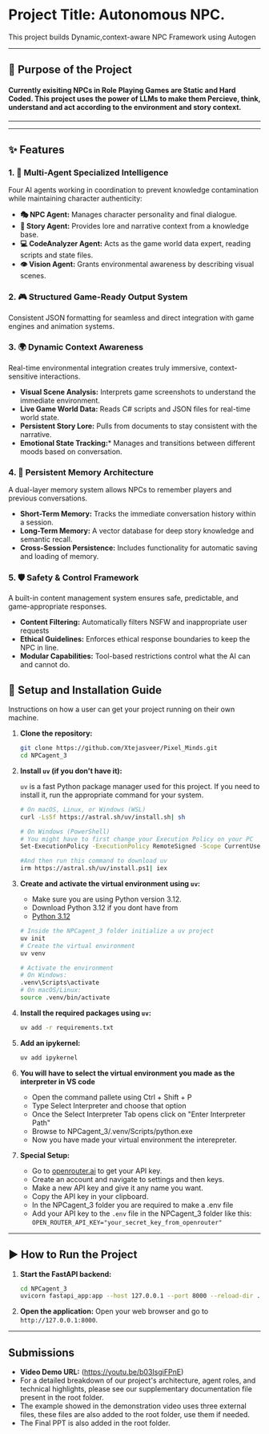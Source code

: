 # Project Title: Autonomous NPC.

This project builds Dynamic,context-aware NPC Framework using Autogen

---

## 🚀 Purpose of the Project

#### Currently exisiting NPCs in Role Playing Games are Static and Hard Coded. This project uses the power of LLMs to make them Percieve, think, understand and act according to the environment and story context.
---

---

## ✨ Features

### 1. 🤖 Multi-Agent Specialized Intelligence
Four AI agents working in coordination to prevent knowledge contamination while maintaining character authenticity:
* **🎭 NPC Agent:** Manages character personality and final dialogue.
* **📖 Story Agent:** Provides lore and narrative context from a knowledge base.
* **💻 CodeAnalyzer Agent:** Acts as the game world data expert, reading scripts and state files.
* **👁️ Vision Agent:** Grants environmental awareness by describing visual scenes.

### 2. 🎮 Structured Game-Ready Output System
Consistent JSON formatting for seamless and direct integration with game engines and animation systems.

### 3. 🌍 Dynamic Context Awareness
Real-time environmental integration creates truly immersive, context-sensitive interactions.
* **Visual Scene Analysis:** Interprets game screenshots to understand the immediate environment.
* **Live Game World Data:** Reads C# scripts and JSON files for real-time world state.
* **Persistent Story Lore:** Pulls from documents to stay consistent with the narrative.
* **Emotional State Tracking:*** Manages and transitions between different moods based on conversation.

### 4. 🧠 Persistent Memory Architecture
A dual-layer memory system allows NPCs to remember players and previous conversations.
* **Short-Term Memory:** Tracks the immediate conversation history within a session.
* **Long-Term Memory:** A vector database for deep story knowledge and semantic recall.
* **Cross-Session Persistence:** Includes functionality for automatic saving and loading of memory.

### 5. 🛡️ Safety & Control Framework
A built-in content management system ensures safe, predictable, and game-appropriate responses.
* **Content Filtering:** Automatically filters NSFW and inappropriate user requests
* **Ethical Guidelines:** Enforces ethical response boundaries to keep the NPC in line.
* **Modular Capabilities:** Tool-based restrictions control what the AI can and cannot do.

## 🔧 Setup and Installation Guide

Instructions on how a user can get your project running on their own machine.

1.  **Clone the repository:**
    ```bash
    git clone https://github.com/Xtejasveer/Pixel_Minds.git
    cd NPCagent_3
    ```

2.  **Install `uv` (if you don't have it):**
    
    `uv` is a fast Python package manager used for this project. If you need to install it, run the appropriate command for your system.
    ```bash
    # On macOS, Linux, or Windows (WSL)
    curl -LsSf https://astral.sh/uv/install.sh| sh

    # On Windows (PowerShell)
    # You might have to first change your Execution Policy on your PC
    Set-ExecutionPolicy -ExecutionPolicy RemoteSigned -Scope CurrentUser
    
    #And then run this command to download uv
    irm https://astral.sh/uv/install.ps1| iex
    ```

4.  **Create and activate the virtual environment using `uv`:**
    * Make sure you are using Python version 3.12.
    * Download Python 3.12 if you dont have from
    * [Python 3.12](https://www.python.org/downloads/release/python-3120/)
    
    
    ```bash
    # Inside the NPCagent_3 folder initialize a uv project
    uv init
    # Create the virtual environment
    uv venv

    # Activate the environment
    # On Windows:
    .venv\Scripts\activate
    # On macOS/Linux:
    source .venv/bin/activate
    ```

6. **Install the required packages using `uv`:** 
    ```bash
    uv add -r requirements.txt
    ```
7. **Add an ipykernel:**
   ```bash
   uv add ipykernel
   ```
8. **You will have to select the virtual environment you made as the interpreter in VS code**
    * Open the command pallete using Ctrl + Shift + P
    * Type Select Interpreter and choose that option
    * Once the Select Interpreter Tab opens click on "Enter Interpreter Path"
    * Browse to NPCagent_3/.venv/Scripts/python.exe
    * Now you have made your virtual environment the interepreter. 

9.  **Special Setup:**
    * Go to [openrouter.ai](https://openrouter.ai) to get your API key.
    * Create an account and navigate to settings and then keys.
    * Make a new API key and give it any name you want.
    * Copy the API key in your clipboard.
    * In the NPCagent_3 folder you are required to make a .env file
    * Add your API key to the `.env` file in the NPCagent_3 folder like this: `OPEN_ROUTER_API_KEY="your_secret_key_from_openrouter"`

---

## ▶️ How to Run the Project

1.  **Start the FastAPI backend:**
    ```bash
    cd NPCagent_3
    uvicorn fastapi_app:app --host 127.0.0.1 --port 8000 --reload-dir .
    ```

2. **Open the application:**
    Open your web browser and go to `http://127.0.0.1:8000`.
---

##  Submissions

* **Video Demo URL:** (https://youtu.be/b03IsgiFPnE)
* For a detailed breakdown of our project's architecture, agent roles, and technical highlights, please see our supplementary documentation file present in the root folder.
* The example showed in the demonstration video uses three external files, these files are also added to the root folder, use them if needed.
* The Final PPT is also added in the root folder.
